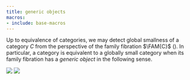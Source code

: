 ```yaml
---
title: generic objects
macros:
- include: base-macros
---
```


Up to equivalence of categories, we may detect global smallness of a category $C$ from the perspective of the family fibration $\FAM{C}$ ([](frct-0006)). In particular, a category is equivalent to a globally small category when its family fibration has a *generic object* in the following sense.

![](frct-001E)
![](frct-000L)
